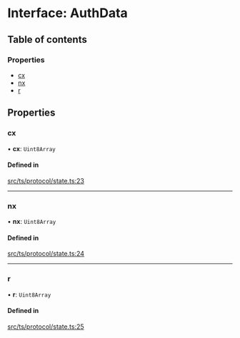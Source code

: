 # Interface: AuthData

## Table of contents

### Properties

- [cx](AuthData.md#cx)
- [nx](AuthData.md#nx)
- [r](AuthData.md#r)

## Properties

### cx

• **cx**: `Uint8Array`

#### Defined in

[src/ts/protocol/state.ts:23](https://gitlab.com/i3-market/code/wp3/t3.2/i3m-wallet-monorepo/-/blob/578e6321/packages/wallet-protocol/src/ts/protocol/state.ts#L23)

___

### nx

• **nx**: `Uint8Array`

#### Defined in

[src/ts/protocol/state.ts:24](https://gitlab.com/i3-market/code/wp3/t3.2/i3m-wallet-monorepo/-/blob/578e6321/packages/wallet-protocol/src/ts/protocol/state.ts#L24)

___

### r

• **r**: `Uint8Array`

#### Defined in

[src/ts/protocol/state.ts:25](https://gitlab.com/i3-market/code/wp3/t3.2/i3m-wallet-monorepo/-/blob/578e6321/packages/wallet-protocol/src/ts/protocol/state.ts#L25)
